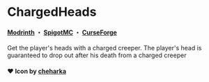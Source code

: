 # ChargedHeads
#### [Modrinth](https://modrinth.com/plugin/chargedheads) ・ [SpigotMC](https://www.spigotmc.org/resources/chargedheads.118032/) ・ [CurseForge](https://curseforge.com/minecraft/bukkit-plugins/chargedheads)
Get the player's heads with a charged creeper. The player's head is guaranteed to drop out after his death from a charged creeper
#### ❤️ Icon by [cheharka](https://purcat.monster/)
